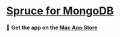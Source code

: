 # [Spruce for MongoDB](https://spruce.pierluc.io/)

🍎 **Get the app on the [Mac App Store](https://apps.apple.com/us/app/spruce-reimagined-mongodb-gui/id1567985381)**
